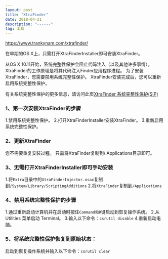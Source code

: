 ```yaml
---
layout: post
title: "XtraFinder"
date: 2018-04-21 
description: "------"
tag: 工具
--- 
```




https://www.trankynam.com/xtrafinder/

在早期的OS X上，只需打开XtraFinderInstaller即可安装XtraFinder。

从OS X 10.11开始，系统完整性保护会阻止代码注入（以及其他许多事情）。
XtraFinder的工作原理是将其代码注入Finder应用程序进程。
为了安装XtraFinder，您需要禁用系统完整性保护。
XtraFinder安装完成后，您可以重新启用系统完整性保护。

有关系统完整性保护的更多信息，请访问此页[XtraFinder 系统完整性保护(SIP)](https://caolongs.github.io/2018/04/XtraFinder-%E7%B3%BB%E7%BB%9F%E5%AE%8C%E6%95%B4%E6%80%A7%E4%BF%9D%E6%8A%A4(SIP)/)


### 1、第一次安装XtraFinder的步骤
1.禁用系统完整性保护。
2.打开XtraFinderInstaller安装XtraFinder。
3.重新启用系统完整性保护。


### 2、更新XtraFinder
您不需要重复安装过程。
只需将XtraFinder复制到/ Applications目录即可。


### 3、无需打开XtraFinderInstaller即可手动安装
1.将`Extra`目录中的`XtraFinderInjector.osax`复制到`/System/Library/ScriptingAdditions`
2.将`XtraFinder`复制到`/Applications`


### 4、禁用系统完整性保护的步骤
1.通过重新启动计算机并在启动时按住`Command和R`键启动到恢复操作系统。
2.从 Utilities 菜单启动 Terminal。
3.输入以下命令：`csrutil disable`
4.重新启动电脑。

### 5、将系统完整性保护恢复到原始状态：
启动到恢复操作系统并输入以下命令：`csrutil clear`

